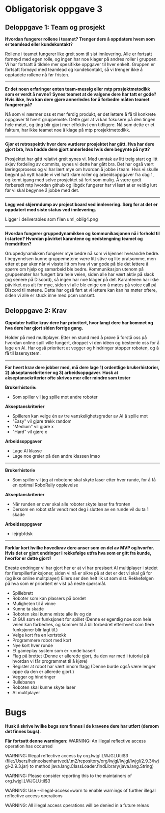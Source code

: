 # Obligatorisk oppgave 3

## Deloppgave 1: Team og prosjekt

**Hvordan fungerer rollene i teamet? Trenger dere å oppdatere hvem som er teamlead eller kundekontakt?**

Rollene i teamet fungerer like greit som til sist innlevering. Alle er fortsatt fornøyd med egen rolle, og ingen har noe klager på andres roller i gruppen. 
Vi har fortsatt å tildele mer spesifikke oppgaver til hver enkelt.
Gruppen er fortsatt fornøyd med teamlead og kundekontakt, så vi trenger ikke å opptadete rollene nå før fristen.

---
**Er det noen erfaringer enten team-messig eller mtp prosjektmetodikk som er verdt å nevne? 
Synes teamet at de valgene dere har tatt er gode? Hvis ikke, hva kan dere gjøre annerledes for å forbedre måten teamet fungerer på?**

Nå som vi nærmer oss et mer ferdig produkt, er det lettere å få til konkrete oppgaver til hvert gruppemøte.
Dette gjør at vi kan fokusere på den tingen hele møtet, og ting blir gjort mer effektivt enn tidligere. 
Nå som dette er et faktum, har ikke teamet noe å klage på mtp prosjektmetodikk. 

---
**Gjør et retrospektiv hvor dere vurderer prosjektet har gått. Hva har dere gjort bra, hva hadde dere gjort
annerledes hvis dere begynte på nytt?**

Prosjektet har gått relativt greit synes vi. Med unntak av litt treig start og litt skjev fordeling av commits, 
synes vi dette har gått bra. Det har også vært læringsprosess og vi har lært mye om hvordan å jobbe i team. 
Hvis vi skulle begynt på nytt hadde vi vel hatt klare roller og arbeidsoppgaver fra dag 1, og komt igang med 
selve prosjektet så fort som mulig. Å være godt forberedt mtp hvordan github og libgdx fungerer har vi lært at
er veldig lurt før vi skal begynne å jobbe med det.

---
**Legg ved skjermdump av project board ved innlevering. Sørg for at det er oppdatert med siste status
  ved innlevering.**

Ligger i deliverables som filen uml_oblig4.png

---
**Hvordan fungerer gruppedynamikken og kommunikasjonen nå i forhold til i starten? Hvordan påvirket
karantene og nedstengning teamet og fremdriften?**

Gruppedynamikken fungerer mye bedre nå som vi kjenner hverandre bedre. I begynnelsen kunne gruppemøtene være
litt stive og lite pratsomme, men etter et par uker når vi visste litt om hva vi var gode på ble det lettere
å spørre om hjelp og samarbeid ble bedre. Kommunikasjon utenom på gruppemøter har fungert bra hele veien, 
siden alle har vært aktiv på slack (og senere på Discord), så ingen har noe klager på det. Karantenen har 
ikke påvirket oss alt for mye, siden vi alle ble enige om å møtes på voice call på Discord til møtene. Dette 
har også ført at vi lettere kan kan ha møter oftere, siden vi alle er stuck inne med pcen uansett. 

## Deloppgave 2: Krav

**Oppdater hvilke krav dere har prioritert, hvor langt dere har kommet og hva dere har gjort siden forrige gang.** 

Holder på med multiplayer. Etter en stund med å prøve å forstå oss på hvordan online spill ville fungert, 
droppet vi den idéen og bestemte oss for å lage en AI. Har også prioritert at vegger og hindringer stopper roboten, og 
å få til lasersystem. 

---

**For hvert krav dere jobber med, må dere lage 1) ordentlige brukerhistorier, 2) akseptansekriterier og 3)
  arbeidsoppgaver. Husk at akseptansekriterier ofte skrives mer eller mindre som tester**

**Brukerhistorie:**

- Som spiller vil jeg spille mot andre roboter

**Akseptanskriterier**

- Spilleren kan velge én av tre vanskelighetsgrader av AI å spille mot
- "Easy" vil gjøre trekk random
- "Medium" vil gjøre x
- "Hard" vil gjøre x

**Arbeidsoppgaver**

- Lage AI klasse
- Lage noe greier på den andre klassen lmao

---
**Brukerhistorie**

- Som spiller vil jeg at robotene skal skyte laser etter hver runde, for å få en optimal RoboRally opplevelse

**Akseptanskriterier**

- Når runden er over skal alle roboter skyte laser fra fronten
- Dersom en robot står vendt mot deg i slutten av en runde vil du ta 1 skade

**Arbeidsoppgaver**

- iejrgbfdsk

---

**Forklar kort hvilke hovedkrav dere anser som en del av MVP og hvorfor. Hvis det er gjort endringer i 
rekkefølge utfra hva som er gitt fra kunde, hvorfor er dette gjort?**

Eneste endringer vi har gjort her er at vi har presisert AI multiplayer i stedet for flerspillerfunksjoner, 
siden vi nå er sikre på at det er det vi skal gå for (og ikke online mulitplayer) Ellers ser den helt lik ut som sist. 
Rekkefølgen på hva som er prioritert er vist på neste spørsmål.

-	Spillebrett
-	Roboter som kan plassers på bordet
-	Muligheten til å vinne
-	Kunne ta skade
-	Roboten skal kunne miste alle liv og dø
-	Et GUI som er funksjonelt for spillet (Denne er egentlig noe som hele veien kan forbedres, og kommer til å bli forbedret etterhvert som flere funksjoner blir lagt til.)
-	Velge kort fra en kortstokk
-	Programmere robot med kort
-	Nye kort hver runde
-	Et gameplay system som er runde basert
-	Flag på brettet (Denne er allerede gjort, da den var med i tutorial på hvordan vi får programmet til å kjøre)
-	Register at robot har vært innom flagg (Denne burde også være lenger oppe da den er allerede gjort.)
-	Vegger og hindringer
-	Rullebanen
-	Roboten skal kunne skyte laser
-   AI mulitplayer 

# Bugs
**Husk å skrive hvilke bugs som finnes i de kravene dere har utført (dersom det finnes bugs).**

**Får fortsatt denne warningen:**
WARNING: An illegal reflective access operation has occurred

WARNING: Illegal reflective access by org.lwjgl.LWJGLUtil$3 (file:/Users/heineolsenhartvedt/.m2/repository/org/lwjgl/lwjgl/lwjgl/2.9.3/lwjgl-2.9.3.jar) to method java.lang.ClassLoader.findLibrary(java.lang.String)

WARNING: Please consider reporting this to the maintainers of org.lwjgl.LWJGLUtil$3

WARNING: Use --illegal-access=warn to enable warnings of further illegal reflective access operations

WARNING: All illegal access operations will be denied in a future releas

